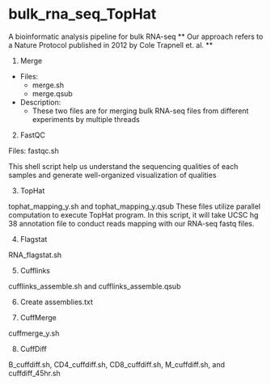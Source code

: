 # bulk_rna_seq_TopHat
A bioinformatic analysis pipeline for bulk RNA-seq
** Our approach refers to a Nature Protocol published in 2012 by Cole Trapnell et. al. **

1. Merge

- Files:
  - merge.sh
  - merge.qsub
- Description:
  - These two files are for merging bulk RNA-seq files from different experiments by multiple threads

2. FastQC

Files: fastqc.sh

This shell script help us understand the sequencing qualities of each samples and generate well-organized visualization of qualities

3. TopHat

tophat_mapping_y.sh and tophat_mapping_y.qsub
These files utilize parallel computation to execute TopHat program. In this script, it will take UCSC hg 38 annotation file to conduct reads mapping with our RNA-seq fastq files.

4. Flagstat

RNA_flagstat.sh

5. Cufflinks

cufflinks_assemble.sh and cufflinks_assemble.qsub

6. Create assemblies.txt

7. CuffMerge

cuffmerge_y.sh

8. CuffDiff

B_cuffdiff.sh, CD4_cuffdiff.sh, CD8_cuffdiff.sh, M_cuffdiff.sh, and cuffdiff_45hr.sh


